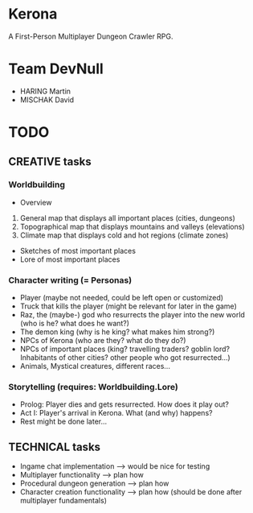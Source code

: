 # Kerona
A First-Person Multiplayer Dungeon Crawler RPG.

# Team DevNull
* HARING Martin
* MISCHAK David

# TODO
## CREATIVE tasks
### Worldbuilding
* Overview
1. General map that displays all important places (cities, dungeons)
2. Topographical map that displays mountains and valleys (elevations)
3. Climate map that displays cold and hot regions (climate zones)
* Sketches of most important places
* Lore of most important places

### Character writing (= Personas)
* Player (maybe not needed, could be left open or customized)
* Truck that kills the player (might be relevant for later in the game)
* Raz, the (maybe-) god who resurrects the player into the new world (who is he? what does he want?)
* The demon king (why is he king? what makes him strong?)
* NPCs of Kerona (who are they? what do they do?)
* NPCs of important places (king? travelling traders? goblin lord? Inhabitants of other cities? other people who got resurrected...)
* Animals, Mystical creatures, different races...

### Storytelling (requires: Worldbuilding.Lore)
* Prolog: Player dies and gets resurrected. How does it play out?
* Act I: Player's arrival in Kerona. What (and why) happens?
* Rest might be done later...

## TECHNICAL tasks
* Ingame chat implementation --> would be nice for testing
* Multiplayer functionality --> plan how
* Procedural dungeon generation --> plan how
* Character creation functionality --> plan how (should be done after multiplayer fundamentals)
